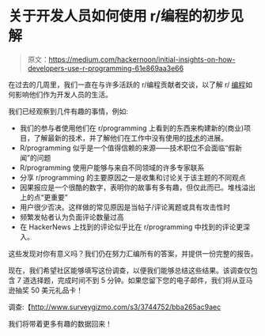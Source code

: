 # 关于开发人员如何使用 r/编程的初步见解

> 原文：<https://medium.com/hackernoon/initial-insights-on-how-developers-use-r-programming-61e869aa3e66>

在过去的几周里，我们一直在与许多活跃的 r/编程贡献者交谈，以了解 r/ [编程](https://hackernoon.com/tagged/programming)如何影响他们作为开发人员的生活。

我们已经观察到几件有趣的事情，例如:

*   我们的参与者使用他们在 r/programming 上看到的东西来构建新的(商业)项目，了解最新的技术，并了解他们在工作中没有使用的[技术](https://hackernoon.com/tagged/technologies)的进展。
*   R/programming 似乎是一个值得信赖的来源——技术职位不会面临“假新闻”的问题
*   R/programming 使用户能够与来自不同领域的许多专家联系
*   分享 r/programming 的主要原因之一是收集和讨论关于该主题的不同观点
*   因果报应是一个很酷的数字，表明你的故事有多有趣，但仅此而已。堆栈溢出上的点“更重要”
*   用户很少否决。这样做的常见原因是当帖子/评论离题或具有攻击性时
*   频繁发帖者认为负面评论数量过高
*   在 HackerNews 上找到的评论似乎比在 r/programming 中找到的评论更深入。

这些发现对你有意义吗？我们仍在努力汇编所有的答案，并提供一份完整的报告。

现在，我们希望社区能够填写这份调查，以便我们能够总结这些结果。该调查仅包含 7 道选择题，完成时间不到 5 分钟。如果您留下您的电子邮件，我们将从亚马逊抽奖 50 美元礼品卡！

调查:【http://www.surveygizmo.com/s3/3744752/bba265ac9aec 

我们将带着更多有趣的数据回来！